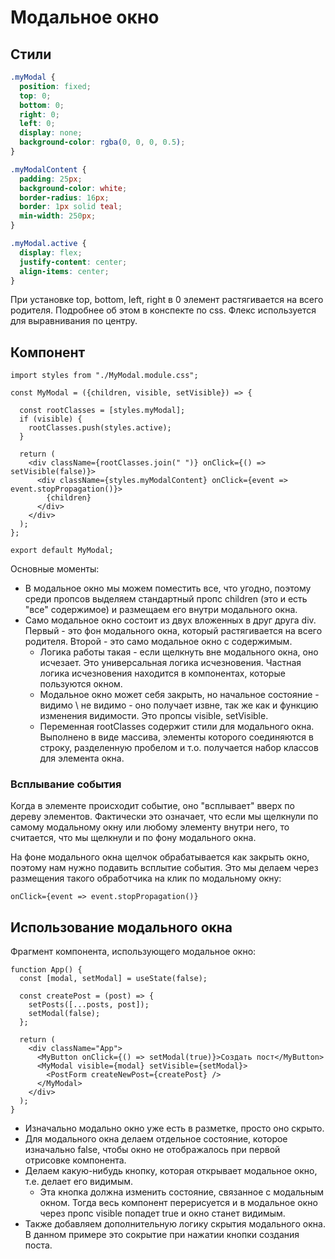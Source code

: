 # Модальное окно

## Стили

```css
.myModal {
  position: fixed;
  top: 0;
  bottom: 0;
  right: 0;
  left: 0;
  display: none;
  background-color: rgba(0, 0, 0, 0.5);
}

.myModalContent {
  padding: 25px;
  background-color: white;
  border-radius: 16px;
  border: 1px solid teal;
  min-width: 250px;
}

.myModal.active {
  display: flex;
  justify-content: center;
  align-items: center;
}
```

При установке top, bottom, left, right в 0 элемент растягивается на всего родителя. Подробнее об этом в конспекте по css. Флекс используется для выравнивания по центру.

## Компонент

```react
import styles from "./MyModal.module.css";

const MyModal = ({children, visible, setVisible}) => {

  const rootClasses = [styles.myModal];
  if (visible) {
    rootClasses.push(styles.active);
  }

  return (
    <div className={rootClasses.join(" ")} onClick={() => setVisible(false)}>
      <div className={styles.myModalContent} onClick={event => event.stopPropagation()}>
        {children}
      </div>
    </div>
  );
};

export default MyModal;
```

Основные моменты:

* В модальное окно мы можем поместить все, что угодно, поэтому среди пропсов выделяем стандартный пропс children (это и есть "все" содержимое) и размещаем его внутри модального окна.
* Само модальное окно состоит из двух вложенных в друг друга div. Первый - это фон модального окна, который растягивается на всего родителя. Второй - это само модальное окно с содержимым.
  * Логика работы такая - если щелкнуть вне модального окна, оно исчезает. Это универсальная логика исчезновения. Частная логика исчезновения находится в компонентах, которые пользуются окном.
  * Модальное окно может себя закрыть, но начальное состояние - видимо \ не видимо - оно получает извне, так же как и функцию изменения видимости. Это пропсы visible, setVisible.
  * Переменная rootClasses содержит стили для модального окна. Выполнено в виде массива, элементы которого соединяются в строку, разделенную пробелом и т.о. получается набор классов для элемента окна.

### Всплывание события

Когда в элементе происходит событие, оно "всплывает" вверх по дереву элементов. Фактически это означает, что если мы щелкнули по самому модальному окну или любому элементу внутри него, то считается, что мы щелкнули и по фону модального окна.

На фоне модального окна щелчок обрабатывается как закрыть окно, поэтому нам нужно подавить всплытие события. Это мы делаем через размещения такого обработчика на клик по модальному окну:

```react
onClick={event => event.stopPropagation()}
```

## Использование модального окна

Фрагмент компонента, использующего модальное окно:

```react
function App() {
  const [modal, setModal] = useState(false);

  const createPost = (post) => { 
    setPosts([...posts, post]);
    setModal(false);
  };
    
  return (
    <div className="App">
      <MyButton onClick={() => setModal(true)}>Создать пост</MyButton>
      <MyModal visible={modal} setVisible={setModal}>
        <PostForm createNewPost={createPost} />
      </MyModal>
    </div>
  );
}
```

* Изначально модально окно уже есть в разметке, просто оно скрыто.
* Для модального окна делаем отдельное состояние, которое изначально false, чтобы окно не отображалось при первой отрисовке компонента.
* Делаем какую-нибудь кнопку, которая открывает модальное окно, т.е. делает его видимым.
  * Эта кнопка должна изменить состояние, связанное с модальным окном. Тогда весь компонент перерисуется и в модальное окно через пропс visible попадет true и окно станет видимым.
* Также добавляем дополнительную логику скрытия модального окна. В данном примере это сокрытие при нажатии кнопки создания поста.